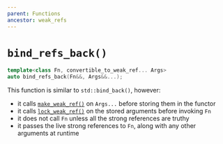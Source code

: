 ```yaml
---
parent: Functions
ancestor: weak_refs
---
```


# `bind_refs_back()`

```c++
template<class Fn, convertible_to_weak_ref... Args>
auto bind_refs_back(Fn&&, Args&&...);
```

This function is similar to `std::bind_back()`, however:
- it calls [`make_weak_ref()`](make_weak_ref.md) on `Args...` before storing them in the functor
- it calls [`lock_weak_ref()`](lock_weak_ref.md) on the stored arguments before invoking `Fn`
- it does not call `Fn` unless all the strong references are truthy
- it passes the live strong references to `Fn`, along with any other arguments at runtime
